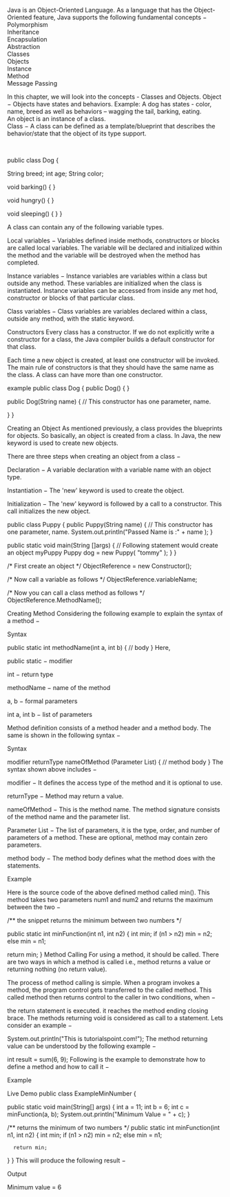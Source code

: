 Java is an Object-Oriented Language. As a language that has the Object-Oriented feature, 
Java supports the following fundamental concepts −
<br/>
Polymorphism <br/>
Inheritance <br/>
Encapsulation <br/>
Abstraction <br/>
Classes <br/>
Objects <br/>
Instance <br/>
Method <br/>
Message Passing <br/>


In this chapter, we will look into the concepts - Classes and Objects.
Object − Objects have states and behaviors. Example: A dog has states - color, name, breed as well as behaviors – wagging the tail, barking, eating. <br/> An object is an instance of a class.
<br/> Class − A class can be defined as a template/blueprint that describes the behavior/state that the object of its type support.

<br>

public class Dog {

String breed;
int age;
String color;

void barking() { }

void hungry() { }

void sleeping() { }
}


A class can contain any of the following variable types.

Local variables − Variables defined inside methods, constructors or blocks are called local variables. The variable will be declared and initialized within the method and the variable will be destroyed when the method has completed.

Instance variables − Instance variables are variables within a class but outside any method. These variables are initialized when the class is instantiated. Instance variables can be accessed from inside any met
hod, constructor or blocks of that particular class.

Class variables − Class variables are variables declared within a class, outside any method, with the static keyword.
<br>

Constructors
Every class has a constructor. If we do not explicitly write a constructor for a class, 
the Java compiler builds a default constructor for that class.

Each time a new object is created, at least one constructor will be invoked. 
The main rule of constructors is that they should have the same name as the class. 
A class can have more than one constructor.

example
public class Dog {
public Dog() { }

public Dog(String name) {
// This constructor has one parameter, name.

}
}




Creating an Object
As mentioned previously, a class provides the blueprints for objects. So basically, an object is created from a class. 
In Java, the new keyword is used to create new objects.

There are three steps when creating an object from a class −

Declaration − A variable declaration with a variable name with an object type.

Instantiation − The 'new' keyword is used to create the object.

Initialization − The 'new' keyword is followed by a call to a constructor. This call initializes the new object.


public class Puppy {
public Puppy(String name) {
// This constructor has one parameter, name.
System.out.println("Passed Name is :" + name );
}

public static void main(String []args) {
// Following statement would create an object myPuppy
Puppy dog = new Puppy( "tommy" );
}
}

/* First create an object */
ObjectReference = new Constructor();

/* Now call a variable as follows */
ObjectReference.variableName;

/* Now you can call a class method as follows */
ObjectReference.MethodName();




Creating Method
Considering the following example to explain the syntax of a method −

Syntax

public static int methodName(int a, int b) {
// body
}
Here,

public static − modifier

int − return type

methodName − name of the method

a, b − formal parameters

int a, int b − list of parameters

Method definition consists of a method header and a method body. The same is shown in the following syntax −

Syntax

modifier returnType nameOfMethod (Parameter List) {
// method body
}
The syntax shown above includes −

modifier − It defines the access type of the method and it is optional to use.

returnType − Method may return a value.

nameOfMethod − This is the method name. The method signature consists of the method name and the parameter list.

Parameter List − The list of parameters, it is the type, order, and number of parameters of a method. These are optional, method may contain zero parameters.

method body − The method body defines what the method does with the statements.

Example

Here is the source code of the above defined method called min(). This method takes two parameters num1 and num2 and returns the maximum between the two −

/** the snippet returns the minimum between two numbers */

public static int minFunction(int n1, int n2) {
int min;
if (n1 > n2)
min = n2;
else
min = n1;

return min;
}
Method Calling
For using a method, it should be called. There are two ways in which a method is called i.e., method returns a value or returning nothing (no return value).

The process of method calling is simple. When a program invokes a method, the program control gets transferred to the called method. This called method then returns control to the caller in two conditions, when −

the return statement is executed.
it reaches the method ending closing brace.
The methods returning void is considered as call to a statement. Lets consider an example −

System.out.println("This is tutorialspoint.com!");
The method returning value can be understood by the following example −

int result = sum(6, 9);
Following is the example to demonstrate how to define a method and how to call it −

Example

Live Demo
public class ExampleMinNumber {

public static void main(String[] args) {
int a = 11;
int b = 6;
int c = minFunction(a, b);
System.out.println("Minimum Value = " + c);
}

/** returns the minimum of two numbers */
public static int minFunction(int n1, int n2) {
int min;
if (n1 > n2)
min = n2;
else
min = n1;

      return min; 
}
}
This will produce the following result −

Output

Minimum value = 6



































